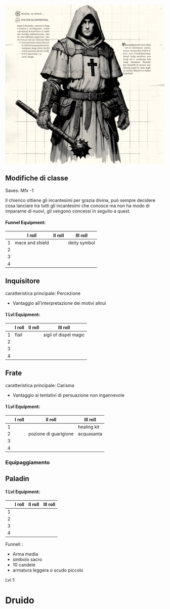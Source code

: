 ![Chierici](../../assets/img/cleric.webp)


## Modifiche di classe
Saves: Mfx -1

Il chierico ottiene gli incantesimi per grazia divina, può sempre decidere cosa lanciare tra tutti gli incantesimi che conosce ma non ha modo di impararne di nuovi, gli vengono concessi in seguito a quest.

#### Funnel Equipment:
||I roll|II roll|III roll|
|-|-|-|-|
|1|mace and shield||deity symbol|
|2||||
|3||||
|4||||

## Inquisitore

caratteristica principale: Percezione
- Vantaggio all'interpretazione dei motivi altrui

#### 1 Lvl Equipment:
||I roll|II roll|III roll|
|-|-|-|-|
|1|flail||sigil of dispel magic|
|2||||
|3||||
|4||||

## Frate

caratteristica principale: Carisma
- Vantaggio ai tentativi di persuazione non ingannevole


#### 1 Lvl Equipment:
||I roll|II roll|III roll|
|-|-|-|-|
|1|||healing kit|
|2||pozione di guarigione|acquasanta|
|3||||
|4||||

### Equipaggiamento



## Paladin

#### 1 Lvl Equipment:
||I roll|II roll|III roll|
|-|-|-|-|
|1||||
|2||||
|3||||
|4||||

Funnell :

- Arma media
- simbolo sacro
- 10 candele
- armatura leggera o scudo piccolo

Lvl 1:


# Druido